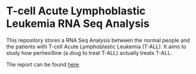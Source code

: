 # T-cell Acute Lymphoblastic Leukemia RNA Seq Analysis 

This repository stores a RNA Seq Analysis between the normal people and the patients with T-cell Acute Lymphoblastic Leukemia (T-ALL). It aims to study how perhexilline (a drug to treat T-ALL) actually treats T-ALL. 

The report can be found [here](). 
